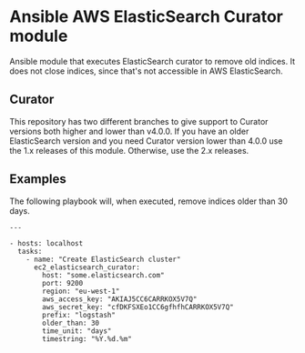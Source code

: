 # Ansible AWS ElasticSearch Curator module
Ansible module that executes ElasticSearch curator to remove old indices. It does not close indices, since that's not accessible in AWS ElasticSearch.

## Curator
This repository has two different branches to give support to Curator versions both higher and lower than v4.0.0.
If you have an older ElasticSearch version and you need Curator version lower than 4.0.0 use the 1.x releases of this module. Otherwise, use the 2.x releases.

## Examples
The following playbook will, when executed, remove indices older than 30 days.

    ---

    - hosts: localhost
      tasks:
        - name: "Create ElasticSearch cluster"
          ec2_elasticsearch_curator:
            host: "some.elasticsearch.com"
            port: 9200
            region: "eu-west-1"
            aws_access_key: "AKIAJ5CC6CARRKOX5V7Q"
            aws_secret_key: "cfDKFSXEo1CC6gfhfhCARRKOX5V7Q"
            prefix: "logstash"
            older_than: 30
            time_unit: "days"
            timestring: "%Y.%d.%m"